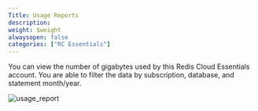 ```yaml
---
Title: Usage Reports
description: 
weight: $weight
alwaysopen: false
categories: ["RC Essentials"]
---
```

You can view the number of gigabytes used by this Redis Cloud Essentials
account. You are able to filter the data by subscription, database, and
statement month/year.

![usage_report](/images/rc/usage_report.png?width=1000&height=712)
